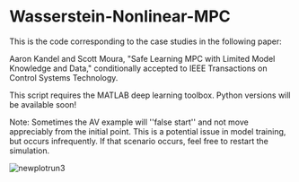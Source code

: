 # Wasserstein-Nonlinear-MPC

This is the code corresponding to the case studies in the following paper:

Aaron Kandel and Scott Moura, "Safe Learning MPC with Limited Model Knowledge and Data,"  conditionally accepted to IEEE Transactions on Control Systems Technology.

This script requires the MATLAB deep learning toolbox. Python versions will be available soon!

Note: Sometimes the AV example will ''false start'' and not move appreciably from the initial point. This is a potential issue in model training, but occurs infrequently. If that scenario occurs, feel free to restart the simulation.


![newplotrun3](https://github.com/aaronkandel/Wasserstein-Nonlinear-MPC/assets/43686513/29bac362-5b48-46a3-a043-c538f1fba9ce)


